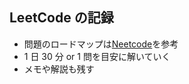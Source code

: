 ## LeetCode の記録

- 問題のロードマップは[Neetcode](https://neetcode.io/)を参考
- 1 日 30 分 or 1 問を目安に解いていく
- メモや解説も残す
